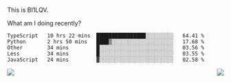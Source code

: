 This is BI1LQV.

What am I doing recently?

<!--START_SECTION:waka-->

```text
TypeScript   10 hrs 22 mins  ████████████████░░░░░░░░░   64.41 %
Python       2 hrs 50 mins   ████▒░░░░░░░░░░░░░░░░░░░░   17.68 %
Other        34 mins         █░░░░░░░░░░░░░░░░░░░░░░░░   03.56 %
Less         34 mins         █░░░░░░░░░░░░░░░░░░░░░░░░   03.55 %
JavaScript   24 mins         ▓░░░░░░░░░░░░░░░░░░░░░░░░   02.58 %
```

<!--END_SECTION:waka-->
<img align="right" src="https://github-readme-stats.vercel.app/api?username=bi1lqv&show_icons=true&count_private=true">

<img src="https://metrics.lecoq.io/bi1lqv?template=classic&base.activity=0&base.community=0&base.repositories=0&base.metadata=0&isocalendar=1&base=header%2C%20activity%2C%20community%2C%20repositories%2C%20metadata&base.indepth=false&base.hireable=false&isocalendar=false&isocalendar.duration=full-year&config.timezone=Asia%2FShanghai">
